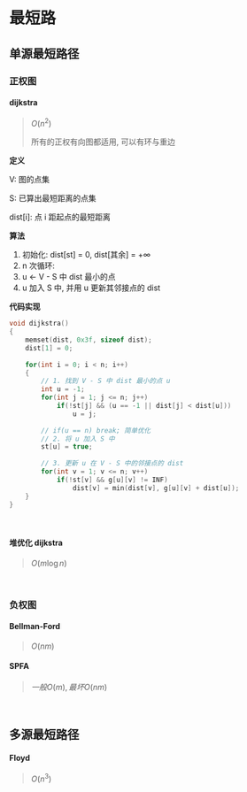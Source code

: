 # 最短路

## 单源最短路径

### 正权图

#### dijkstra 

> $O(n^2)$
>
> 所有的正权有向图都适用, 可以有环与重边

**定义**

V: 图的点集

S: 已算出最短距离的点集

dist[i]: 点 i 距起点的最短距离

**算法**

1. 初始化: dist[st] = 0, dist[其余] = $+\infty$
2.  n 次循环:
   1.  u $\leftarrow$ V - S 中 dist 最小的点
   2. u 加入 S 中, 并用 u 更新其邻接点的 dist 

**代码实现**

```C++
void dijkstra()
{
    memset(dist, 0x3f, sizeof dist);
    dist[1] = 0;
    
    for(int i = 0; i < n; i++)
    {
        // 1. 找到 V - S 中 dist 最小的点 u
        int u = -1;
        for(int j = 1; j <= n; j++)
            if(!st[j] && (u == -1 || dist[j] < dist[u]))
                u = j;
        
        // if(u == n) break; 简单优化
        // 2. 将 u 加入 S 中
        st[u] = true;   
        
        // 3. 更新 u 在 V - S 中的邻接点的 dist
        for(int v = 1; v <= n; v++)
            if(!st[v] && g[u][v] != INF)
                dist[v] = min(dist[v], g[u][v] + dist[u]);
    }
}
```

$~$

#### 堆优化 dijkstra 

> $O(m \log n)$

$~$

### 负权图

#### Bellman-Ford 

> $O(nm)$

#### SPFA 

> $一般 O(m), 最坏 O(nm)$

$~$

## 多源最短路径

#### Floyd

> $O(n^3)$